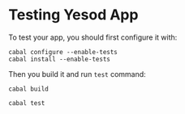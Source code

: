 # Testing Yesod App

To test your app, you should first configure it with:

```
cabal configure --enable-tests
cabal install --enable-tests
```

Then you build it and run `test` command:

```
cabal build
```

```
cabal test
```